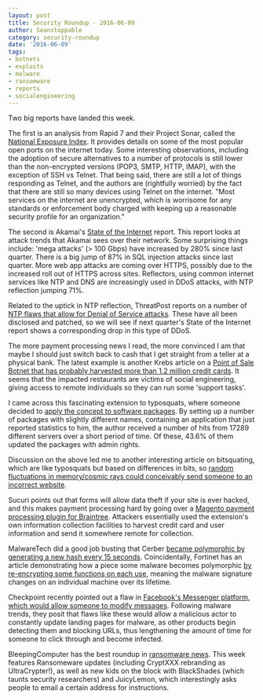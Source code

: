 ```yaml
---
layout: post
title: Security Roundup - 2016-06-09
author: Seanstoppable
category: security-roundup
date: '2016-06-09'
tags:
- botnets
- exploits
- malware
- ransomware
- reports
- socialengineering
---
```


Two big reports have landed this week. 

The first is an analysis from Rapid 7 and their Project Sonar, called the [National Exposure Index](http://bit.ly/1UGkQ34). It provides details on some of the most popular open ports on the internet today. Some interesting observations, including the adoption of secure alternatives to a number of protocols is still lower than the non-encrypted versions (POP3, SMTP, HTTP, IMAP), with the exception of SSH vs Telnet. That being said, there are still a lot of things responding as Telnet, and the authors are (rightfully worried) by the fact that there are still so many devices using Telnet on the internet. "Most services on the internet are unencrypted, which is worrisome for any standards or enforcement body charged with keeping up a reasonable security profile for an organization."

The second is Akamai's [State of the Internet](http://akamai.me/25OxNRb) report. This report looks at attack trends that Akamai sees over their network. Some surprising things include: 'mega attacks' (> 100 Gbps) have increased by 280% since last quarter. There is a big jump of 87% in SQL injection attacks since last quarter. More web app attacks are coming over HTTPS, possibly due to the increased roll out of HTTPS across sites. Reflectors, using common internet services like NTP and DNS are increasingly used in DDoS attacks, with NTP reflection jumping 71%.

Related to the uptick in NTP reflection, ThreatPost reports on a number of [NTP flaws that allow for Denial of Service attacks](http://bit.ly/22WSeGk). These have all been disclosed and patched, so we will see if next quarter's State of the Internet report shows a corresponding drop in this type of DDoS.

The more payment processing news I read, the more convinced I am that maybe I should just switch back to cash that I get straight from a teller at a physical bank. The latest example is another Krebs article on a [Point of Sale Botnet that has probably harvested more than 1.2 million credit cards](http://bit.ly/1rfCsbJ). It seems that the impacted restaurants are victims of social engineering, giving access to remote individuals so they can run some 'support tasks'.

I came across this fascinating extension to typosquats, where someone decided to [apply the concept to software packages](http://bit.ly/1tfaDl9). By setting up a number of packages with slightly different names, containing an application that just reported statistics to him, the author received a number of hits from 17289 different servers over a short period of time. Of these, 43.6% of them updated the packages with admin rights.

Discussion on the above led me to another interesting article on bitsquating, which are like typosquats but based on differences in bits, so [random fluctuations in memory/cosmic rays could conceivably send someone to an incorrect website](http://bit.ly/1U9FEjt).

Sucuri points out that forms will allow data theft if your site is ever hacked, and this makes payment processing hard by going over a [Magento payment processing plugin for Braintree](http://bit.ly/28oK7GC). Attackers essentially used the extension's own information collection facilities to harvest credit card and user information and send it somewhere remote for collection.

MalwareTech did a good job busting that Cerber [became polymorphic by generating a new hash every 15 seconds](http://bit.ly/21bkt2x). Coincidentally, Fortinet has an article demonstrating how a piece some malware becomes polymorphic [by re-encrypting some functions on each use](http://bit.ly/1UGjRA6), meaning the malware signature changes on an individual machine over its lifetime.

Checkpoint recently pointed out a flaw in [Facebook's Messenger platform, which would allow someone to modify messages](http://bit.ly/22WU3Dd). Following malware trends, they posit that flaws like these would allow a malicious actor to constantly update landing pages for malware, as other products begin detecting them and blocking URLs, thus lengthening the amount of time for someone to click through and become infected.

BleepingComputer has the best roundup in [ransomware news](http://bit.ly/1Yh5vJk). This week features Ransomeware updates (including CryptXXX rebranding as UltraCrypter!), as well as new kids on the block with BlackShades (which taunts security researchers) and JuicyLemon, which interestingly asks people to email a certain address for instructions.

